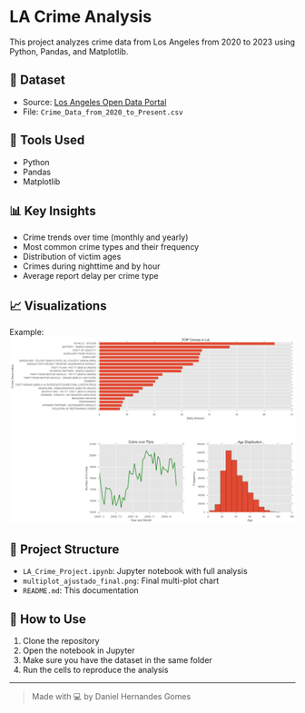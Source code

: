 # LA Crime Analysis

This project analyzes crime data from Los Angeles from 2020 to 2023 using Python, Pandas, and Matplotlib.

## 📁 Dataset
- Source: [Los Angeles Open Data Portal](https://data.lacity.org)
- File: `Crime_Data_from_2020_to_Present.csv`

## 🔧 Tools Used
- Python
- Pandas
- Matplotlib

## 📊 Key Insights
- Crime trends over time (monthly and yearly)
- Most common crime types and their frequency
- Distribution of victim ages
- Crimes during nighttime and by hour
- Average report delay per crime type

## 📈 Visualizations
Example:  
![Crime Subplots](multiplot_ajustado_final.png)

## 📝 Project Structure
- `LA_Crime_Project.ipynb`: Jupyter notebook with full analysis
- `multiplot_ajustado_final.png`: Final multi-plot chart
- `README.md`: This documentation

## 🚀 How to Use
1. Clone the repository
2. Open the notebook in Jupyter
3. Make sure you have the dataset in the same folder
4. Run the cells to reproduce the analysis

---

> Made with 💻 by Daniel Hernandes Gomes

